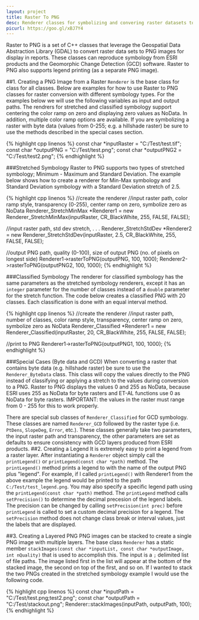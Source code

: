 ```yaml
---
layout: project
title: Raster To PNG
desc: Renderer classes for symbolizing and convering raster datasets to PNG images in C++
picurl: https://goo.gl/xBJ7Y4
---
```

Raster to PNG is a set of C++ classes that leverage the Geospatial Data Abstraction Library (GDAL) to convert raster data sets to PNG images for display in reports. These classes can reproduce symbology from ESRI products and the Geomorphic Change Detection (GCD) software. Raster to PNG also supports legend printing (as a separate PNG image).

##1. Creating a PNG Image from a Raster
`Renderer` is the base class for class for all classes. Below are examples for how to use Raster to PNG classes for raster conversion with different symbology types. For the examples below we will use the following variables as input and output paths. The rendrers for stretched and classified symbology support centering the color ramp on zero and displaying zero values as NoData. In addition, multiple color ramp options are available. If you are symbolizing a raster with byte data (values from 0-255; e.g. a hillshade raster) be sure to use the methods described in the special cases section.

{% highlight cpp linenos %}
const char *inputRaster = "C:/Test/test.tif";
const char *outputPNG = "C:/Test/test.png";
const char *outputPNG2 = "C:/Test/test2.png";
{%  endhighlight %}
 
###Stretched Symbology
Raster to PNG supports two types of stretched symbology; Minimum - Maximum and Standard Deviation. The example below shows how to create a renderer for Min-Max symbology and Standard Deviation symbology with a Standard Deviation stretch of 2.5.

{% highlight cpp linenos %}
//create the renderer
//input raster path, color ramp style, transparency (0-255), center ramp on zero, symbolize zero as NoData
Renderer_StretchMinMax *Renderer1 = new Renderer_StretchMinMax(inputRaster, CR_BlackWhite, 255, FALSE, FALSE);

//input raster path, std dev stretch, . . . 
Renderer_StretchStdDev *Renderer2 = new Renderer_StretchStdDev(inputRaster, 2.5, CR_BlackWhite, 255, FALSE, FALSE);

//output PNG path, quality (0-100), size of output PNG (no. of pixels on longest side)
Renderer1->rasterToPNG(outputPNG, 100, 1000);
Renderer2->rasterToPNG(outputPNG2, 100, 1000);
{%  endhighlight %}
   
###Classified Symbology
The renderer for classified symbology has the same parameters as the stretched symbology renderers, except it has an `integer` parameter for the number of classes instead of a `double` parameter for the stretch function. The code below creates a classified PNG with 20 classes. Each classification is done with an equal interval method.

{% highlight cpp linenos %}
//create the renderer
//input raster path, number of classes, color ramp style, transparency, center ramp on zero, symbolize zero as NoData
Renderer_Classified *Renderer1 = new Renderer_Classified(inputRaster, 20, CR_BlackWhite, 255, FALSE, FALSE);

//print to PNG
Renderer1->rasterToPNG(outputPNG1, 100, 1000);
{%  endhighlight %}

###Special Cases (Byte data and GCD)
When converting a raster that contains byte data (e.g. hillshade raster) be sure to use the `Renderer_ByteData` class. This class will copy the values directly to the PNG instead of classifying or applying a stretch to the values during conversion to a PNG. Raster to PNG displays the values 0 and 255 as NoData, because ESRI uses 255 as NoData for byte rasters and ET-AL functions use 0 as NoData for byte rasters. IMPORTANT: the values in the raster must range from 0 - 255 for this to work properly.

There are special sub classes of `Renderer_Classified` for GCD symbology. These classes are named `Renderer_GCD` followed by the raster type (i.e. `PtDens`, `SlopeDeg`, `Error`, etc.). These classes generally take two parameters, the input raster path and transparency, the other parameters are set as defaults to ensure consistency with GCD layers produced from ESRI products.
##2. Creating a Legend
It is extremely easy to print a legend from a raster layer. After instantiating a `Renderer` object simply call the `printLegend()` or `printLegend(const char *path)` method. The `printLegend()` method prints a legend to with the name of the output PNG plus "legend". For example, if I called `printLegend()` with Renderer1 from the above example the legend would be printed to the path `C:/Test/test_legend.png`. You may also specify a specific legend path using the `printLegend(const char *path)` method. The `printLegend` method calls `setPrecision()` to determine the decimal precesion of the legend labels. The precision can be changed by calling `setPrecision(int prec)` before `printLegend` is called to set a custom decimal precision for a legend. The `setPrecision` method does not change class break or interval values, just the labels that are displayed.

##3. Creating a Layered PNG
PNG images can be stacked to create a single PNG image with multiple layers. The base class `Renderer` has a static member `stackImages(const char *inputList, const char *outputImage, int nQuality)` that is used to accomplish this. The input is a `;` delimited list of file paths. The image listed first in the list will appear at the bottom of the stacked image, the second on top of the first, and so on. If I wanted to stack the two PNGs created in the stretched symbology example I would use the following code.

{% highlight cpp linenos %}
const char *inputPath = "C:/Test/test.png;test2.png";
const char *outputPath = "C:/Test/stackout.png";
Renderer::stackImages(inputPath, outputPath, 100);
{%  endhighlight %}